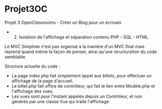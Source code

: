 # Projet3OC

Projet 3 OpenClassrooms - Créer un Blog pour un écrivain

* 2) Isolation de l'affichage et séparation contenu PHP - SQL - HTML

Le MVC Simpliste n'est pas organisé à la manière d'un MVC final mais reprend quand même la façon de penser, ainsi qu'une structuration du code semblable.


Structure actuelle du code :

- La page index.php fait simplement appel aux billets, pour effectuer un affichage de la page d'accueil.
- Le billet.php fait office de contrôleur, qui fait le lien entre Modele.php et l'affichage des vues.
- Les vues sont pour l'instant appelés depuis un Contrôleur, et non générés par une classe Vue qui traite l'affichage. 